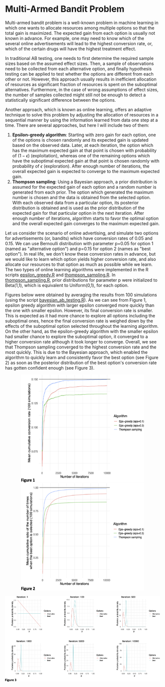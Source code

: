 # Multi-Armed Bandit Problem

Multi-armed bandit problem is a well-known problem in machine learning in which one wants to allocate resources among multiple options so that the total gain is maximized. The expected gain from each option is usually not known in advance. For example, one may need to know which of the several online advertisements will lead to the highest conversion rate, or, which of the certain drugs will have the highest treatment effect. 

In traditional AB testing, one needs to first determine the required sample sizes based on the assumed effect sizes. Then, a sample of observations need to be collected from each alternative option, and finally hypothesis testing can be applied to test whether the options are different from each other or not. However, this approach usually results in inefficient allocation of resources as significant fraction of resources is spent on the suboptimal alternatives. Furthermore, in the case of wrong assumptions of effect sizes, the number of samples collected might still not be enough to detect a statistically significant difference between the options.

Another approach, which is known as online learning, offers an adaptive technique to solve this problem by adjusting the allocation of resources in a sequential manner by using the information learned from data one step at a time. There are several approaches, but here I will include two of them:

1) __Epsilon-greedy algorithm__: Starting with zero gain for each option, one of the options is chosen randomly and its expected gain is updated based on the observed data. Later, at each iteration, the option which has the maximum expected gain at that point is chosen with probability of ($1 - \epsilon$) (exploitation), whereas one of the remaining options which have the suboptimal expected gain at that point is chosen randomly with probability of $\epsilon$ (exploration). After enough number of iterations, the overall expected gain is expected to converge to the maximum expected gain.
2) __Thompson sampling__: Using a Bayesian approach, a prior distribution is assumed for the expected gain of each option and a random number is generated from each prior. The option which generated the maximum number is chosen and the data is obtained from the selected option. With each observed data from a particular option, its posterior distribution is obtained and is used as the prior distribution of the expected gain for that particular option in the next iteration. After enough number of iterations, algorithm starts to favor the optimal option and the overall expected gain converges to the maximum expected gain. 

Let us consider the scenario of online advertising, and simulate two options for advertisements (or, bandits) which have conversion rates of 0.05 and 0.15. We can use Bernoulli distribution with parameter p=0.05 for option 1 (named as "alternative option") and p=0.15 for option 2 (names as "best option").
In real life, we don't know these conversion rates in advance, but we would like to learn which option yields higher conversion rate, and also allocate our resources to that option as much as possible while we learn. The two types of online learning algorithms were implemented in the R scripts [epsilon_greedy.R](https://github.com/topahande/multi-armed-bandit/blob/main/epsilon_greedy.R) and [thompson_sampling.R](https://github.com/topahande/multi-armed-bandit/blob/main/thompson_sampling.R). In [thompson_sampling.R](https://github.com/topahande/multi-armed-bandit/blob/main/thompson_sampling.R), prior distributions for parameter p were initialized to Beta(1,1), which is equivalent to Uniform(0,1), for each option.

Figures below were obtained by averaging the results from 100 simulations (using the script [bayesian_ab_testing.R](https://github.com/topahande/multi-armed-bandit/blob/main/bayesian_ab_testing.R)). As we can see from Figure 1, epsilon greedy algorithm with larger epsilon converged more quickly than the one with smaller epsilon. However, its final conversion rate is smaller. This is expected as it had more chance to explore all options including the suboptimal ones, hence the final conversion rate is weighed down by the effects of the suboptimal option selected throughout the learning algorithm. On the other hand, as the epsilon-greedy algorithm with the smaller epsilon had smaller chance to explore the suboptimal option, it converged to a higher conversion rate although it took longer to converge. Overall, we see that Thompson sampling converged to the highest conversion rate and the most quickly. This is due to the Bayesian approach, which enabled the algorithm to quickly learn and consistently favor the best option (see Figure 2) as soon as the posterior distribution of the best option's conversion rate has gotten confident enough (see Figure 3).
<p align="center">
<img src="figure_1.png" width="400" height="350">
<img src="figure_2.png" width="400" height="350">
</p>

<p align="center">
<img src="figure_3.png" width="804">
</p>
